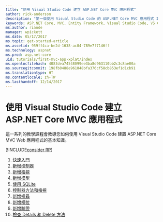 ```yaml
---
title: "使用 Visual Studio Code 建立 ASP.NET Core MVC 應用程式"
author: rick-anderson
description: "第一個使用 Visual Studio Code 的 ASP.NET Core MVC 應用程式 Index 頁面"
keywords: ASP.NET Core, MVC, Entity Framework, Visual Studio Code, VS Code
ms.author: riande
manager: wpickett
ms.date: 05/17/2017
ms.topic: get-started-article
ms.assetid: 959ff4ca-be2d-1638-ac04-789e7f7146ff
ms.technology: aspnet
ms.prod: asp.net-core
uid: tutorials/first-mvc-app-xplat/index
ms.openlocfilehash: 4083dea74548099ee3ba8d963110bb2c3c8ae00a
ms.sourcegitcommit: 198fb0488e961048bfa376cf58cb853ef1d1cb91
ms.translationtype: HT
ms.contentlocale: zh-TW
ms.lasthandoff: 12/14/2017
---
```

# <a name="create-an-aspnet-core-mvc-app-with-visual-studio-code"></a>使用 Visual Studio Code 建立 ASP.NET Core MVC 應用程式

這一系列的教學課程會教導您如何使用 Visual Studio Code 建置 ASP.NET Core MVC Web 應用程式的基本知識。 

[!INCLUDE[consider RP](../../includes/razor.md)]

1. [快速入門](start-mvc.md)
2. [新增控制器](adding-controller.md)
3. [新增檢視](adding-view.md)
4. [新增模型](adding-model.md)
5. [使用 SQLite](working-with-sql.md)
6. [控制器方法和檢視](controller-methods-views.md)
7. [新增搜尋](search.md)
8. [新增欄位](new-field.md)
9. [新增驗證](validation.md)
10. [檢查 Details 和 Delete 方法](xref:tutorials/first-mvc-app/details)
